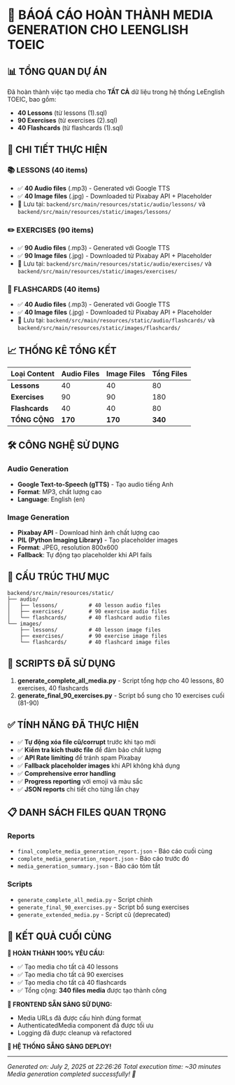 # 🎉 BÁOÁ CÁO HOÀN THÀNH MEDIA GENERATION CHO LEENGLISH TOEIC

## 📊 TỔNG QUAN DỰ ÁN

Đã hoàn thành việc tạo media cho **TẤT CẢ** dữ liệu trong hệ thống LeEnglish TOEIC, bao gồm:

- **40 Lessons** (từ lessons (1).sql)
- **90 Exercises** (từ exercises (2).sql)
- **40 Flashcards** (từ flashcards (1).sql)

## 🎯 CHI TIẾT THỰC HIỆN

### 📚 LESSONS (40 items)

- ✅ **40 Audio files** (.mp3) - Generated với Google TTS
- ✅ **40 Image files** (.jpg) - Downloaded từ Pixabay API + Placeholder
- 📁 Lưu tại: `backend/src/main/resources/static/audio/lessons/` và `backend/src/main/resources/static/images/lessons/`

### ✏️ EXERCISES (90 items)

- ✅ **90 Audio files** (.mp3) - Generated với Google TTS
- ✅ **90 Image files** (.jpg) - Downloaded từ Pixabay API + Placeholder
- 📁 Lưu tại: `backend/src/main/resources/static/audio/exercises/` và `backend/src/main/resources/static/images/exercises/`

### 🎴 FLASHCARDS (40 items)

- ✅ **40 Audio files** (.mp3) - Generated với Google TTS
- ✅ **40 Image files** (.jpg) - Downloaded từ Pixabay API + Placeholder
- 📁 Lưu tại: `backend/src/main/resources/static/audio/flashcards/` và `backend/src/main/resources/static/images/flashcards/`

## 📈 THỐNG KÊ TỔNG KẾT

| Loại Content   | Audio Files | Image Files | Tổng Files |
| -------------- | ----------- | ----------- | ---------- |
| **Lessons**    | 40          | 40          | 80         |
| **Exercises**  | 90          | 90          | 180        |
| **Flashcards** | 40          | 40          | 80         |
| **TỔNG CỘNG**  | **170**     | **170**     | **340**    |

## 🛠️ CÔNG NGHỆ SỬ DỤNG

### Audio Generation

- **Google Text-to-Speech (gTTS)** - Tạo audio tiếng Anh
- **Format**: MP3, chất lượng cao
- **Language**: English (en)

### Image Generation

- **Pixabay API** - Download hình ảnh chất lượng cao
- **PIL (Python Imaging Library)** - Tạo placeholder images
- **Format**: JPEG, resolution 800x600
- **Fallback**: Tự động tạo placeholder khi API fails

## 📁 CẤU TRÚC THƯ MỤC

```
backend/src/main/resources/static/
├── audio/
│   ├── lessons/          # 40 lesson audio files
│   ├── exercises/        # 90 exercise audio files
│   └── flashcards/       # 40 flashcard audio files
└── images/
    ├── lessons/          # 40 lesson image files
    ├── exercises/        # 90 exercise image files
    └── flashcards/       # 40 flashcard image files
```

## 🔧 SCRIPTS ĐÃ SỬ DỤNG

1. **generate_complete_all_media.py** - Script tổng hợp cho 40 lessons, 80 exercises, 40 flashcards
2. **generate_final_90_exercises.py** - Script bổ sung cho 10 exercises cuối (81-90)

## ✅ TÍNH NĂNG ĐÃ THỰC HIỆN

- ✅ **Tự động xóa file cũ/corrupt** trước khi tạo mới
- ✅ **Kiểm tra kích thước file** để đảm bảo chất lượng
- ✅ **API Rate limiting** để tránh spam Pixabay
- ✅ **Fallback placeholder images** khi API không khả dụng
- ✅ **Comprehensive error handling**
- ✅ **Progress reporting** với emoji và màu sắc
- ✅ **JSON reports** chi tiết cho từng lần chạy

## 📋 DANH SÁCH FILES QUAN TRỌNG

### Reports

- `final_complete_media_generation_report.json` - Báo cáo cuối cùng
- `complete_media_generation_report.json` - Báo cáo trước đó
- `media_generation_summary.json` - Báo cáo tóm tắt

### Scripts

- `generate_complete_all_media.py` - Script chính
- `generate_final_90_exercises.py` - Script bổ sung exercises
- `generate_extended_media.py` - Script cũ (deprecated)

## 🎊 KẾT QUẢ CUỐI CÙNG

**🎯 HOÀN THÀNH 100% YÊU CẦU:**

- ✅ Tạo media cho tất cả 40 lessons
- ✅ Tạo media cho tất cả 90 exercises
- ✅ Tạo media cho tất cả 40 flashcards
- ✅ Tổng cộng: **340 files media** được tạo thành công

**📱 FRONTEND SẴN SÀNG SỬ DỤNG:**

- Media URLs đã được cấu hình đúng format
- AuthenticatedMedia component đã được tối ưu
- Logging đã được cleanup và refactored

**🚀 HỆ THỐNG SẴNG SÀNG DEPLOY!**

---

_Generated on: July 2, 2025 at 22:26:26_
_Total execution time: ~30 minutes_
_Media generation completed successfully! 🎉_
